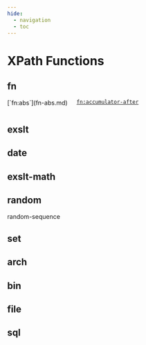 ```yaml
---
hide:
  - navigation
  - toc
---
```


# XPath Functions

## fn

<style>div.columns > p:first-child {margin-top: 0}</style>
<div class="columns" style="column-width: 10rem;" markdown="1">
[`fn:abs`](fn-abs.md)

[`fn:accumulator-after`](fn-accumulator-after.md)

<!--
accumulator-before

adjust-date-to-timezone

adjust-dateTime-to-timezone

adjust-time-to-timezone

analyze-string

apply

available-environment-variables

available-system-properties

avg

base-uri

boolean

ceiling

codepoint-equal

codepoints-to-string

collation-key

collection

compare

concat

contains

contains-token

copy-of

count

current

current-date

current-dateTime

current-group

current-grouping-key

current-merge-group

current-merge-key

current-output-uri

current-time

data

dateTime

day-from-date

day-from-dateTime

days-from-duration

deep-equal

default-collation

default-language

distinct-values

doc

doc-available

document

document-uri

element-available

element-with-id

empty

encode-for-uri

ends-with

environment-variable

error

escape-html-uri

exactly-one

exists

false

filter

floor

fold-left

fold-right

for-each

for-each-pair

format-date

format-dateTime

format-integer

format-number

format-time

function-arity

function-available

function-lookup

function-name

generate-id

has-children

head

hours-from-dateTime

hours-from-duration

hours-from-time

id

idref

implicit-timezone

in-scope-prefixes

index-of

innermost

insert-before

iri-to-uri

json-doc

json-to-xml

key

lang

last

load-xquery-module

local-name

local-name-from-QName

lower-case

matches

max

min

minutes-from-dateTime

minutes-from-duration

minutes-from-time

month-from-date

month-from-dateTime

months-from-duration

name

namespace-uri

namespace-uri-for-prefix

namespace-uri-from-QName

nilled

node-name

normalize-space

normalize-unicode

not

number

one-or-more

outermost

parse-ietf-date

parse-json

parse-xml

parse-xml-fragment

path

position

prefix-from-QName

put

QName

random-number-generator

regex-group

remove

replace

resolve-QName

resolve-uri

reverse

root

round

round-half-to-even

seconds-from-dateTime

seconds-from-duration

seconds-from-time

serialize

snapshot

sort

starts-with

static-base-uri

stream-available

string

string-join

string-length

string-to-codepoints

subsequence

substring

substring-after

substring-before

sum

system-property

tail

timezone-from-date

timezone-from-dateTime

timezone-from-time

tokenize

trace

transform

translate

true

type-available

unordered

unparsed-entity-public-id

unparsed-entity-uri

unparsed-text

unparsed-text-available

unparsed-text-lines

upper-case

uri-collection

xml-to-json

year-from-date

year-from-dateTime

years-from-duration

zero-or-one

</div>

## math

<div class="columns" style="column-width: 10rem;" markdown="1">

acos

asin

atan

atan2

cos

exp

exp10

log

log10

pi

pow

sin

sqrt

tan

</div>

## map

<div class="columns" style="column-width: 10rem;" markdown="1">

contains

entry

find

for-each

get

keys

merge

put

remove

size

</div>

## array

<div class="columns" style="column-width: 10rem;" markdown="1">

append

filter

flatten

fold-left

fold-right

for-each

for-each-pair

get

head

insert-before

join

put

remove

reverse

size

sort

subarray

tail

</div>

## saxon

<div class="columns" style="column-width: 10rem;" markdown="1">

adjust-to-civil-time

analyze-uri

array-member

base64Binary-to-octets

base64Binary-to-string

characters

column-number

compile-query

compile-stylesheet

current-mode-name

decimal-divide

deep-equal

discard-document

doc

EQName

escape-NCName

eval

evaluate

evaluate-node

expression

function-annotations

get-pseudo-attribute

group-starting

has-same-nodes

hexBinary-to-octets

hexBinary-to-string

highest

in-scope-namespaces

in-summer-time

index

index-where

is-defaulted

is-NaN

is-whole-number

items-after

items-before

items-from

items-until

key-map

last-modified

leading

line-number

lowest

map-search

message-count

namespace-node

new-attribute

new-comment

new-document

new-element

new-processing-instruction

new-text

object-map

octets-to-base64Binary

octets-to-hexBinary

parse

parse-dateTime

parse-html

path

pedigree

print-stack

query

read-binary-resource

replace-with

schema

send-mail

serialize

slice

stream

string-to-base64Binary

string-to-hexBinary

string-to-utf8

system-id

timestamp

transform

tunnel-params

type

type-annotation

unescape-NCName

unindexed

unparsed-entities

validate

with-pedigree

xquery
-->

</div>

## exslt

<!-- div class="columns" style="column-width: 10rem;" markdown="1">

node-set

object-type

</div -->

## date

<!-- div class="columns" style="column-width: 10rem;" markdown="1">

add

add-duration

date

date-time

day-abbreviation

day-in-month

day-in-week

day-in-year

day-name

day-of-week-in-month

difference

duration

hour-in-day

leap-year

minute-in-hour

month-abbreviation

month-in-year

month-name

second-in-minute

seconds

sum

time

week-in-month

week-in-year

year

</div -->

## exslt-math

<!-- div class="columns" style="column-width: 10rem;" markdown="1">

abs

acos

asin

atan

atan2

constant

cos

exp

highest

log

lowest

max

min

power

random

sin

sqrt

tan

</div -->

## random

random-sequence

## set

<!-- div class="columns" style="column-width: 10rem;" markdown="1">

difference

distinct

has-same-node

intersection

leading

trailing

</div -->

## arch

<!-- div class="columns" style="column-width: 10rem;" markdown="1">

create

create-map

delete

delete-map

entries

entries-map

entry-names

extract-binary

extract-binary-map

extract-map

extract-text

extract-text-map

options

options-map

update

update-map

</div -->

## bin

<!-- div class="columns" style="column-width: 10rem;" markdown="1">

and

bin

decode-string

encode-string

find

from-octets

hex

insert-before

join

length

not

octal

or

pack-double

pack-float

pack-integer

pad-left

pad-right

part

shift

to-octets

unpack-double

unpack-float

unpack-integer

unpack-unsigned-integer

xor

</div -->

## file

<!-- div class="columns" style="column-width: 10rem;" markdown="1">

append

append-binary

append-text

append-text-lines

base-dir

children

copy

create-dir

create-temp-dir

create-temp-file

current-dir

delete

dir-separator

exists

is-dir

is-file

last-modified

line-separator

list

move

name

parent

path-separator

path-to-native

path-to-uri

read-binary

read-text

read-text-lines

resolve-path

size

temp-dir

write

write-binary

write-text

write-text-lines

</div -->

## sql

<!-- div class="columns" style="column-width: 10rem;" markdown="1">

connect

delete

execute

insert

prepared-query

prepared-statement

query

update

</div -->

